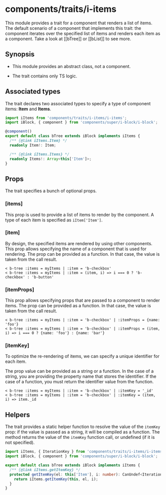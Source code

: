 # components/traits/i-items

This module provides a trait for a component that renders a list of items.
The default scenario of a component that implements this trait: the component iterates over the specified list of items
and renders each item as a component. Take a look at [[bTree]] or [[bList]] to see more.

## Synopsis

* This module provides an abstract class, not a component.

* The trait contains only TS logic.

## Associated types

The trait declares two associated types to specify a type of component items: **Item** and **Items**.

```typescript
import iItems from 'components/traits/i-items/i-items';
import iBlock, { component } from 'components/super/i-block/i-block';

@component()
export default class bTree extends iBlock implements iItems {
  /** {@link iItems.Item} */
  readonly Item!: Item;

  /** {@link iItems.Items} */
  readonly Items!: Array<this['Item']>;
}
```

## Props

The trait specifies a bunch of optional props.

### [items]

This prop is used to provide a list of items to render by the component.
A type of each item is specified as `iItem['Item']`.

### [item]

By design, the specified items are rendered by using other components.
This prop allows specifying the name of a component that is used for rendering.
The prop can be provided as a function. In that case, the value is taken from the call result.

```
< b-tree :items = myItems | :item = 'b-checkbox'
< b-tree :items = myItems | :item = (item, i) => i === 0 ? 'b-checkbox' : 'b-button'
```

### [itemProps]

This prop allows specifying props that are passed to a component to render items.
The prop can be provided as a function. In that case, the value is taken from the call result.

```
< b-tree :items = myItems | :item = 'b-checkbox' | :itemProps = {name: 'foo'}
< b-tree :items = myItems | :item = 'b-checkbox' | :itemProps = (item, i) => i === 0 ? {name: 'foo'} : {name: 'bar'}
```

### [itemKey]

To optimize the re-rendering of items, we can specify a unique identifier for each item.

The prop value can be provided as a string or a function.
In the case of a string, you are providing the property name that stores the identifier.
If the case of a function, you must return the identifier value from the function.

```
< b-tree :items = myItems | :item = 'b-checkbox' | :itemKey = '_id'
< b-tree :items = myItems | :item = 'b-checkbox' | :itemKey = (item, i) => item._id
```

## Helpers

The trait provides a static helper function to resolve the value of the `itemKey` prop: if the value is passed as a string,
it will be compiled as a function. The method returns the value of the `itemKey` function call, or undefined (if it is not specified).

```typescript
import iItems, { IterationKey } from 'components/traits/i-items/i-items';
import iBlock, { component } from 'components/super/i-block/i-block';

export default class bTree extends iBlock implements iItems {
  /** {@link iItems.getItemKey} */
  protected getItemKey(el: this['Item'], i: number): CanUndef<IterationKey> {
    return iItems.getItemKey(this, el, i);
  }
}
```
